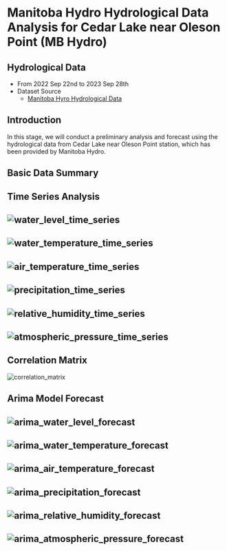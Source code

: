 # Manitoba Hydro Hydrological Data Analysis for Cedar Lake near Oleson Point (MB Hydro)

## Hydrological Data
- From 2022 Sep 22nd to 2023 Sep 28th
- Dataset Source
  - [Manitoba Hyro Hydrological Data](https://www.hydro.mb.ca/hydrologicalData/static/stations/05KL701/station.html?v=20230928053337)

## Introduction
In this stage, we will conduct a preliminary analysis and forecast using the hydrological data from Cedar Lake near Oleson Point station, which has been provided by Manitoba Hydro.

## Basic Data Summary

## Time Series Analysis
![water_level_time_series](./images/water_level_time_series.png)
---

![water_temperature_time_series](./images/water_temperature_time_series.png)
---

![air_temperature_time_series](./images/air_temperature_time_series.png)
---

![precipitation_time_series](./images/precipitation_time_series.png)
---

![relative_humidity_time_series](./images/relative_humidity_time_series.png)
---

![atmospheric_pressure_time_series](./images/atmospheric_pressure_time_series.png)
---

## Correlation Matrix
![correlation_matrix](./images/correlation_graph.png)

## Arima Model Forecast 
![arima_water_level_forecast](./images/arima_water_level_forecast.png)
---

![arima_water_temperature_forecast](./images/arima_water_temperature_forecast.png)
---

![arima_air_temperature_forecast](./images/arima_air_temperature_forecast.png)
---

![arima_precipitation_forecast](./images/arima_precipitation_forecast.png)
---

![arima_relative_humidity_forecast](./images/arima_relative_humidity_forecast.png)
---

![arima_atmospheric_pressure_forecast](./images/arima_atmospheric_pressure_forecast.png)
---
